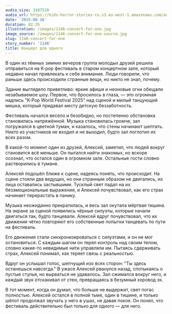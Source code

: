 ```yaml
---
audio_size: 3107520
audio_url: https://kids-horror-stories-ru.s3.eu-west-1.amazonaws.com/audio/1146-concert-for-one.mp3
date: '2025-08-16'
duration: 02:35
illustration: /images/1146-concert-for-one.jpg
image_source: /images/1146-concert-for-one-source.jpg
slug: 1146-concert-for-one
story_number: '1146'
title: Концерт для одного
---
```


В один из тёмных зимних вечеров группа молодых друзей решила отправиться на K-pop фестиваль в старом концертном зале, который недавно начал привлекать к себе внимание. Люди говорили, что раньше здесь происходили странные вещи, но никто не знал, почему.

Здание выглядело приветливо: яркие афиши и неоновые огни обещали незабываемое шоу. Первое, что бросилось в глаза, — это огромная надпись "K-Pop World Festival 2025" над сценой и милый танцующий мишка, который придавал месту детскую беззаботность.

Фестиваль начался весело и безобидно, но постепенно обстановка становилась напряжённой. Музыка становилась громче, зал погружался в цветной туман, и казалось, что стены начинают шептать. Никто из участников не входил и не выходил, будто зал поглотил их всех разом.

В какой-то момент один из друзей, Алексей, заметил, что людей вокруг становится всё меньше. Он пытался найти знакомых, но вскоре осознал, что остался один в огромном зале. Остальные гости словно растворились в тумане.

Алексей подошёл ближе к сцене, надеясь понять, что происходит. На сцене стояли два ведущих, но они странным образом не двигались, их лица оставались застывшими. Тусклый свет падал на их безэмоциональные выражения, и Алексей почувствовал, как его страх начинает перерастать в панику.

Музыка неожиданно прекратилась, и весь зал окутала мёртвая тишина. На экране за сценой появились чёрные силуэты, которые начали двигаться так, будто танцевали. Алексей вдруг почувствовал, что их движения чётко повторяют его собственные попытки танцевать по пути на фестиваль.

Его движения стали синхронизироваться с силуэтами, и он не мог остановиться. С каждым шагом он терял контроль над своим телом, словно какие-то невидимые нити управляли им. Пытаясь сдерживать страх, Алексей понимал, как теряет связь с реальностью.

Вдруг он услышал голос, шепчущий изо всех сторон: "Ты здесь останешься навсегда." В ужасе Алексей рванулся назад, спотыкаясь о пустые стулья, но вырваться не удавалось. Зал сжимался вокруг него, и каждый звук отскакивал от стен, превращаясь в безумный хоровод эх.

В тот момент, когда он думал, что больше не выдержит, свет погас полностью. Алексей остался в полной тьме, один в тишине, и только шёпот продолжал звучать у него в ушах, не давая покоя. Он понял, что фестиваль действительно был только для одного — для него.